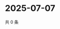 # 2025-07-07

共 0 条

<!-- BEGIN ZHIHUVIDEO -->
<!-- 最后更新时间 Mon Jul 07 2025 17:15:14 GMT+0800 (China Standard Time) -->

<!-- END ZHIHUVIDEO -->
